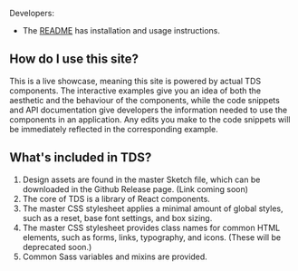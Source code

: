 Developers:

* The [README](https://github.com/telusdigital/tds/blob/master/README.md) has installation and usage instructions.


## How do I use this site?

This is a live showcase, meaning this site is powered by actual TDS components. The interactive examples give you an idea
of both the aesthetic and the behaviour of the components, while the code snippets and API documentation give developers
the information needed to use the components in an application. Any edits you make to the code snippets will be immediately
reflected in the corresponding example.


## What's included in TDS?

1. Design assets are found in the master Sketch file, which can be downloaded in the Github Release page. (Link coming soon)
2. The core of TDS is a library of React components.
3. The master CSS stylesheet applies a minimal amount of global styles, such as a reset, base font settings, and box sizing.
4. The master CSS stylesheet provides class names for common HTML elements, such as forms, links, typography, and icons. (These will be deprecated soon.)
5. Common Sass variables and mixins are provided.
